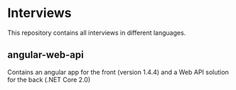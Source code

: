 # Interviews

This repository contains all interviews in different languages.

## angular-web-api

Contains an angular app for the front (version 1.4.4) and a Web API solution for the back (.NET Core 2.0)

